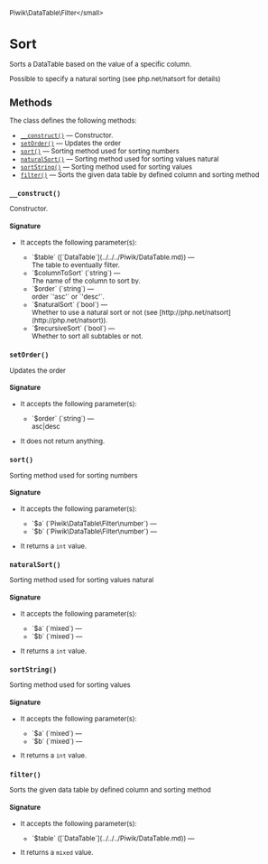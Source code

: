 <small>Piwik\DataTable\Filter\</small>

Sort
====

Sorts a DataTable based on the value of a specific column.

Possible to specify a natural sorting (see php.net/natsort for details)

Methods
-------

The class defines the following methods:

- [`__construct()`](#__construct) &mdash; Constructor.
- [`setOrder()`](#setorder) &mdash; Updates the order
- [`sort()`](#sort) &mdash; Sorting method used for sorting numbers
- [`naturalSort()`](#naturalsort) &mdash; Sorting method used for sorting values natural
- [`sortString()`](#sortstring) &mdash; Sorting method used for sorting values
- [`filter()`](#filter) &mdash; Sorts the given data table by defined column and sorting method

<a name="__construct" id="__construct"></a>
<a name="__construct" id="__construct"></a>
### `__construct()`

Constructor.

#### Signature

-  It accepts the following parameter(s):

   <ul>
   <li>
      <div markdown="1" class="parameter">
      `$table` ([`DataTable`](../../../Piwik/DataTable.md)) &mdash;

      <div markdown="1" class="param-desc"> The table to eventually filter.</div>

      <div style="clear:both;"/>

      </div>
   </li>
   <li>
      <div markdown="1" class="parameter">
      `$columnToSort` (`string`) &mdash;

      <div markdown="1" class="param-desc"> The name of the column to sort by.</div>

      <div style="clear:both;"/>

      </div>
   </li>
   <li>
      <div markdown="1" class="parameter">
      `$order` (`string`) &mdash;

      <div markdown="1" class="param-desc"> order `'asc'` or `'desc'`.</div>

      <div style="clear:both;"/>

      </div>
   </li>
   <li>
      <div markdown="1" class="parameter">
      `$naturalSort` (`bool`) &mdash;

      <div markdown="1" class="param-desc"> Whether to use a natural sort or not (see [http://php.net/natsort](http://php.net/natsort)).</div>

      <div style="clear:both;"/>

      </div>
   </li>
   <li>
      <div markdown="1" class="parameter">
      `$recursiveSort` (`bool`) &mdash;

      <div markdown="1" class="param-desc"> Whether to sort all subtables or not.</div>

      <div style="clear:both;"/>

      </div>
   </li>
   </ul>

<a name="setorder" id="setorder"></a>
<a name="setOrder" id="setOrder"></a>
### `setOrder()`

Updates the order

#### Signature

-  It accepts the following parameter(s):

   <ul>
   <li>
      <div markdown="1" class="parameter">
      `$order` (`string`) &mdash;

      <div markdown="1" class="param-desc"> asc|desc</div>

      <div style="clear:both;"/>

      </div>
   </li>
   </ul>
- It does not return anything.

<a name="sort" id="sort"></a>
<a name="sort" id="sort"></a>
### `sort()`

Sorting method used for sorting numbers

#### Signature

-  It accepts the following parameter(s):

   <ul>
   <li>
      <div markdown="1" class="parameter">
      `$a` (`Piwik\DataTable\Filter\number`) &mdash;

      <div markdown="1" class="param-desc"></div>

      <div style="clear:both;"/>

      </div>
   </li>
   <li>
      <div markdown="1" class="parameter">
      `$b` (`Piwik\DataTable\Filter\number`) &mdash;

      <div markdown="1" class="param-desc"></div>

      <div style="clear:both;"/>

      </div>
   </li>
   </ul>
- It returns a `int` value.

<a name="naturalsort" id="naturalsort"></a>
<a name="naturalSort" id="naturalSort"></a>
### `naturalSort()`

Sorting method used for sorting values natural

#### Signature

-  It accepts the following parameter(s):

   <ul>
   <li>
      <div markdown="1" class="parameter">
      `$a` (`mixed`) &mdash;

      <div markdown="1" class="param-desc"></div>

      <div style="clear:both;"/>

      </div>
   </li>
   <li>
      <div markdown="1" class="parameter">
      `$b` (`mixed`) &mdash;

      <div markdown="1" class="param-desc"></div>

      <div style="clear:both;"/>

      </div>
   </li>
   </ul>
- It returns a `int` value.

<a name="sortstring" id="sortstring"></a>
<a name="sortString" id="sortString"></a>
### `sortString()`

Sorting method used for sorting values

#### Signature

-  It accepts the following parameter(s):

   <ul>
   <li>
      <div markdown="1" class="parameter">
      `$a` (`mixed`) &mdash;

      <div markdown="1" class="param-desc"></div>

      <div style="clear:both;"/>

      </div>
   </li>
   <li>
      <div markdown="1" class="parameter">
      `$b` (`mixed`) &mdash;

      <div markdown="1" class="param-desc"></div>

      <div style="clear:both;"/>

      </div>
   </li>
   </ul>
- It returns a `int` value.

<a name="filter" id="filter"></a>
<a name="filter" id="filter"></a>
### `filter()`

Sorts the given data table by defined column and sorting method

#### Signature

-  It accepts the following parameter(s):

   <ul>
   <li>
      <div markdown="1" class="parameter">
      `$table` ([`DataTable`](../../../Piwik/DataTable.md)) &mdash;

      <div markdown="1" class="param-desc"></div>

      <div style="clear:both;"/>

      </div>
   </li>
   </ul>
- It returns a `mixed` value.

